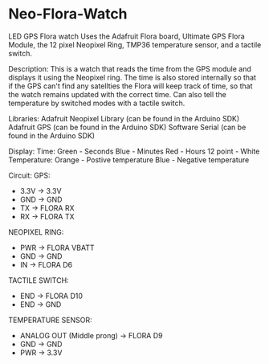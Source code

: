 # Neo-Flora-Watch
LED GPS Flora watch
Uses the Adafruit Flora board, Ultimate GPS Flora Module, the 12 pixel Neopixel Ring, TMP36 temperature sensor, and a tactile switch.

Description:
This is a watch that reads the time from the GPS module and displays it using the Neopixel ring.  The time is also stored internally so that if the GPS can't find any satellties the Flora will keep track of time, so that the watch remains updated with the correct time.  Can also tell the temperature by switched modes with a tactile switch.

Libraries:
Adafruit Neopixel Library (can be found in the Arduino SDK)
Adafruit GPS (can be found in the Arduino SDK)
Software Serial (can be found in the Arduino SDK)

Display:
  Time:
	Green - Seconds
	Blue - Minutes
	Red - Hours
	12 point - White
  Temperature:
 	Orange - Postive temperature
 	Blue - Negative temperature

Circuit:
GPS:
- 3.3V -> 3.3V
- GND -> GND
- TX -> FLORA RX
- RX -> FLORA TX

NEOPIXEL RING:
- PWR -> FLORA VBATT
- GND -> GND
- IN -> FLORA D6

TACTILE SWITCH:
- END -> FLORA D10
- END -> GND

TEMPERATURE SENSOR:
- ANALOG OUT (Middle prong) -> FLORA D9
- GND -> GND
- PWR -> 3.3V
